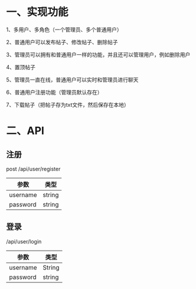 # 一、实现功能

1、多用户、多角色（一个管理员、多个普通用户）

2、普通用户可以发布帖子、修改帖子、删除帖子

3、管理员可以拥有和普通用户一样的功能，并且还可以管理用户，例如删除用户

4、置顶帖子

5、管理员一直在线，普通用户可以实时和管理员进行聊天

6、普通用户注册功能（管理员默认存在）

7、下载帖子（把帖子存为txt文件，然后保存在本地）

# 二、API

## 注册

post /api/user/register

| 参数     | 类型   |
| -------- | ------ |
| username | string |
| password | string |

## 登录

/api/user/login

| 参数     | 类型   |
| -------- | ------ |
| username | String |
| password | string |

